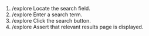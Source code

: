 1. /explore Locate the search field.
2. /explore Enter a search term.
3. /explore Click the search button.
4. /explore Assert that relevant results page is displayed.